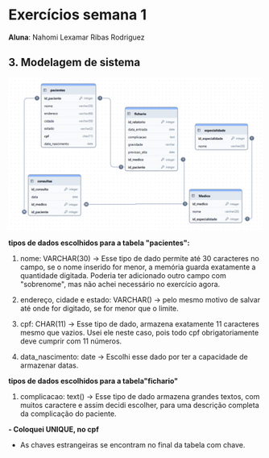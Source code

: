 # Exercícios semana 1

**Aluna**: Nahomi Lexamar Ribas Rodriguez

## 3. Modelagem de sistema
![Modelagem de sistema](./imagens/Modelagem_sistema2.png)

**tipos de dados escolhidos para a tabela "pacientes":**

1. nome: VARCHAR(30) -> Esse tipo de dado permite até 30 caracteres no campo, se o nome inserido for menor, a memória guarda exatamente a quantidade digitada. Poderia ter adicionado outro campo com "sobrenome", mas não achei necessário no exercício agora.

1. endereço, cidade e estado: VARCHAR() -> pelo mesmo motivo de salvar até onde for digitado, se for menor que o limite.

1. cpf: CHAR(11) -> Esse tipo de dado, armazena exatamente 11 caracteres mesmo que vazios. Usei ele neste caso, pois todo cpf obrigatoriamente deve cumprir com 11 números.

1. data_nascimento: date -> Escolhi esse dado por ter a capacidade de armazenar datas.


**tipos de dados escolhidos para a tabela"fichario"**

1. complicacao: text() -> Esse tipo de dado armazena grandes textos, com muitos caractere e assim decidi escolher, para uma descrição completa da complicação do paciente.

**- Coloquei UNIQUE, no cpf**
- As chaves estrangeiras se encontram no final da tabela com chave.




